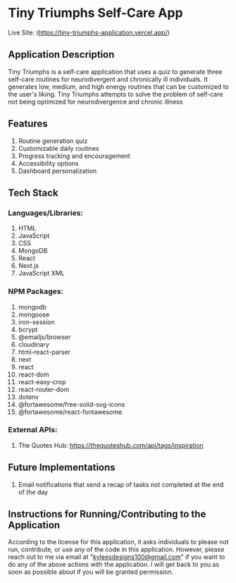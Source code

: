 # Tiny Triumphs Self-Care App
Live Site: (https://tiny-triumphs-application.vercel.app/)

## Application Description
Tiny Triumphs is a self-care application that uses a quiz to generate three self-care routines for neurodivergent and chronically ill individuals. It generates low, medium, and high energy routines that can be customized to the user's liking. Tiny Triumphs attempts to solve the problem of self-care not being optimized for neurodivergence and chronic illness

## Features
1. Routine generation quiz
2. Customizable daily routines
3. Progress tracking and encouragement
4. Accessibility options
5. Dashboard personalization

## Tech Stack
### Languages/Libraries:
1. HTML 
2. JavaScript
3. CSS
4. MongoDB
5. React
6. Next.js
7. JavaScript XML

### NPM Packages:
1. mongodb
2. mongoose
3. iron-session
4. bcrypt
5. @emailjs/browser
6. cloudinary
7. html-react-parser
8. next
9. react
10. react-dom
11. react-easy-crop
12. react-router-dom
13. dotenv
14. @fortawesome/free-solid-svg-icons
15. @fortawesome/react-fontawesome

### External APIs:
1. The Quotes Hub: https://thequoteshub.com/api/tags/inspiration

## Future Implementations
1. Email notifications that send a recap of tasks not completed at the end of the day

## Instructions for Running/Contributing to the Application
According to the license for this application, it asks individuals to please not run, contribute, or use any of the code in this application. However, please reach out to me via email at "kyleesdesigns100@gmail.com" if you want to do any of the above actions with the application. I will get back to you as soon as possible about if you will be granted permission.